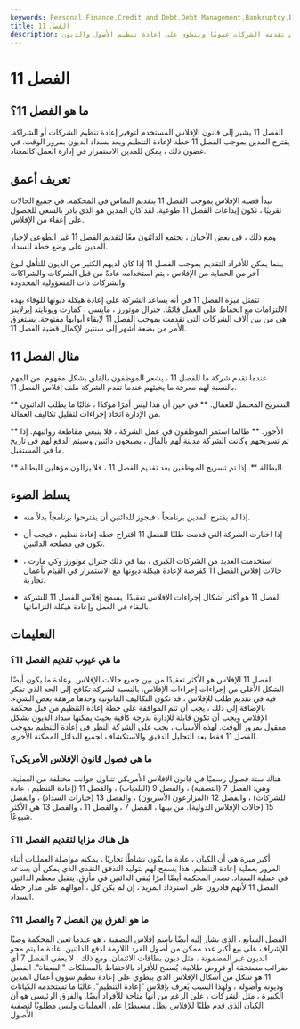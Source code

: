 ```yaml
---
keywords: Personal Finance,Credit and Debt,Debt Management,Bankruptcy,Bankruptcy Protection,Chapter 11,Debt
title: الفصل 11
description: الفصل 11 ، الذي سمي على اسم قانون الإفلاس الأمريكي 11 ، هو إفلاس تقدمه الشركات عمومًا وينطوي على إعادة تنظيم الأصول والديون.
---
```


# الفصل 11
## ما هو الفصل 11؟

الفصل 11 يشير إلى قانون الإفلاس المستخدم لتوفير إعادة تنظيم الشركات أو الشراكة. يقترح المدين بموجب الفصل 11 خطة لإعادة التنظيم ويعد بسداد الديون بمرور الوقت. في غضون ذلك ، يمكن للمدين الاستمرار في إدارة العمل كالمعتاد.

## تعريف أعمق

تبدأ قضية الإفلاس بموجب الفصل 11 بتقديم التماس في المحكمة. في جميع الحالات تقريبًا ، تكون إيداعات الفصل 11 طوعية. لقد كان المدين هو الذي بادر بالسعي للحصول على إعفاء من الإفلاس.

ومع ذلك ، في بعض الأحيان ، يجتمع الدائنون معًا لتقديم الفصل 11 غير الطوعي لإجبار المدين على وضع خطة للسداد.

بينما يمكن للأفراد التقديم بموجب الفصل 11 إذا كان لديهم الكثير من الديون للتأهل لنوع آخر من الحماية من الإفلاس ، يتم استخدامه عادةً من قبل الشركات والشراكات والشركات ذات المسؤولية المحدودة.

تتمثل ميزة الفصل 11 في أنه يساعد الشركة على إعادة هيكلة ديونها للوفاء بهذه الالتزامات مع الحفاظ على العمل قائمًا. جنرال موتورز ، مايسي ، كمارت ويونايتد إيرلاينز هي من بين آلاف الشركات التي تقدمت بموجب الفصل 11 لإبقاء أبوابها مفتوحة. يستغرق الأمر من بضعة أشهر إلى سنتين لإكمال قضية الفصل 11.

## مثال الفصل 11

عندما تقدم شركة ما للفصل 11 ، يشعر الموظفون بالقلق بشكل مفهوم. من المهم بالنسبة لهم معرفة ما يخبئهم عندما تقدم الشركة ملف إفلاس الفصل 11.

** التسريح المحتمل للعمال. ** في حين أن هذا ليس أمرًا مؤكدًا ، غالبًا ما يطلب الدائنون من الإدارة اتخاذ إجراءات لتقليل تكاليف العمالة.

** الأجور. ** طالما استمر الموظفون في عمل الشركة ، فلا ينبغي مقاطعة رواتبهم. إذا تم تسريحهم وكانت الشركة مدينة لهم بالمال ، يصبحون دائنين وسيتم الدفع لهم في تاريخ ما في المستقبل.

** البطالة **. إذا تم تسريح الموظفين بعد تقديم الفصل 11 ، فلا يزالون مؤهلين للبطالة.

## يسلط الضوء

- إذا لم يقترح المدين برنامجاً ، فيجوز للدائنين أن يقترحوا برنامجاً بدلاً منه.

- إذا اختارت الشركة التي قدمت طلبًا للفصل 11 اقتراح خطة إعادة تنظيم ، فيجب أن تكون في مصلحة الدائنين.

- استخدمت العديد من الشركات الكبرى ، بما في ذلك جنرال موتورز وكي مارت ، حالات إفلاس الفصل 11 كفرصة لإعادة هيكلة ديونها مع الاستمرار في القيام بأعمال تجارية.

- الفصل 11 هو أكثر أشكال إجراءات الإفلاس تعقيدًا. يسمح إفلاس الفصل 11 للشركة بالبقاء في العمل وإعادة هيكلة التزاماتها.

## التعليمات

### ما هي عيوب تقديم الفصل 11؟

الفصل 11 الإفلاس هو الأكثر تعقيدًا من بين جميع حالات الإفلاس. وعادة ما يكون أيضًا الشكل الأغلى من إجراءات إجراءات الإفلاس. بالنسبة لشركة تكافح إلى الحد الذي تفكر فيه في تقديم طلب للإفلاس ، قد تكون التكاليف القانونية وحدها مرهقة بعض الشيء. بالإضافة إلى ذلك ، يجب أن تتم الموافقة على خطة إعادة التنظيم من قبل محكمة الإفلاس ويجب أن تكون قابلة للإدارة بدرجة كافية بحيث يمكنها سداد الديون بشكل معقول بمرور الوقت. لهذه الأسباب ، يجب على الشركة النظر في إعادة التنظيم بموجب الفصل 11 فقط بعد التحليل الدقيق والاستكشاف لجميع البدائل الممكنة الأخرى.

### ما هي فصول قانون الإفلاس الأمريكي؟

هناك ستة فصول رسميًا في قانون الإفلاس الأمريكي تتناول جوانب مختلفة من العملية. وهي: الفصل 7 (التصفية) ، والفصل 9 (البلديات) ، والفصل 11 (إعادة التنظيم ، عادة للشركات) ، والفصل 12 (المزارعون الأسريون) ، والفصل 13 (خيارات السداد) ، والفصل 15 (حالات الإفلاس الدولية). من بينها ، الفصل 7 ، والفصل 11 ، والفصل 13 هي الأكثر شيوعًا.

### هل هناك مزايا لتقديم الفصل 11؟

أكبر ميزة هي أن الكيان ، عادة ما يكون نشاطًا تجاريًا ، يمكنه مواصلة العمليات أثناء المرور بعملية إعادة التنظيم. هذا يسمح لهم بتوليد التدفق النقدي الذي يمكن أن يساعد في عملية السداد. تصدر المحكمة أيضًا أمرًا يُبقي الدائنين في مأزق. يتقبل معظم الدائنين الفصل 11 لأنهم قادرون على استرداد المزيد ، إن لم يكن كل ، أموالهم على مدار خطة السداد.

### ما هو الفرق بين الفصل 7 والفصل 11؟

الفصل السابع ، الذي يشار إليه أيضًا باسم إفلاس التصفية ، هو عندما تعين المحكمة وصيًا للإشراف على بيع أكبر عدد ممكن من أصول الفرد اللازمة لدفع الدائنين. عادة ما يتم محو الديون غير المضمونة ، مثل ديون بطاقات الائتمان. ومع ذلك ، لا يعفي الفصل 7 أي ضرائب مستحقة أو قروض طلابية. يُسمح للأفراد بالاحتفاظ بالممتلكات "المعفاة". الفصل 11 هو شكل من أشكال الإفلاس الذي ينطوي على إعادة تنظيم شؤون أعمال المدين وديونه وأصوله ، ولهذا السبب يُعرف بإفلاس "إعادة التنظيم". غالبًا ما تستخدمه الكيانات الكبيرة ، مثل الشركات ، على الرغم من أنها متاحة للأفراد أيضًا. والفرق الرئيسي هو أن الكيان الذي قدم طلبًا للإفلاس يظل مسيطرًا على العمليات وليس مطلوبًا لتصفية الأصول.


